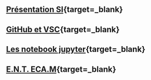 
## [Présentation SI](http://si.lycee.ecmorlaix.fr/){target=_blank} 

## [GitHub et VSC](https://ericecmorlaix.github.io/adn-Tutoriel_lab_si/github/){target=_blank}

## [Les notebook jupyter](https://ericecmorlaix.github.io/adn-Tutoriel_lab_si/notebook/){target=_blank}

## [E.N.T. ECA.M](https://ec-morlaix.github.io/info/){target=_blank}